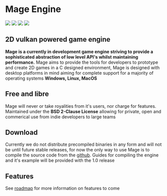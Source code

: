 # Mage Engine

<p align="left">
    <img src ="https://img.shields.io/github/license/Alistair-Bell/Mage-Engine"></img>
    <img src="https://img.shields.io/github/issues/Alistair-Bell/Mage-Engine"></img>
    <img src="https://img.shields.io/github/forks/Alistair-Bell/Mage-Engine"></img>
    <img src="https://img.shields.io/github/stars/Alistair-Bell/Mage-Engine"></img>
</p>

## 2D vulkan powered game engine
**Mage is a currently in development game engine striving to provide a sophisticated abstraction of low level API's whilst maintaining performance.** Mage aims to provide the tools for developers to prototype and create 2D games in a C designed environment, Mage is designed with desktop platforms in mind aiming for complete support for a majority of operating systems **Windows, Linux, MacOS**

## Free and libre
Mage will never or take royalities from it's users, nor charge for features. Maintained under the **BSD 2-Clause License** allowing for private, open and commerical use from indie developers to large teams

## Download
Currently we do not distribute precompiled binaries in any form and will not be until future stable releases, for now the only way to use Mage is to compile the source code from the [github](https://github.com/Alistair-Bell/Mage-Engine). Guides for compiling the engine and it's example will be provided with the 1.0 release

## Features
See [roadmap](https://github.com/Alistair-Bell/Mage-Engine/blob/master/Roadmap.md) for more information on features to come
